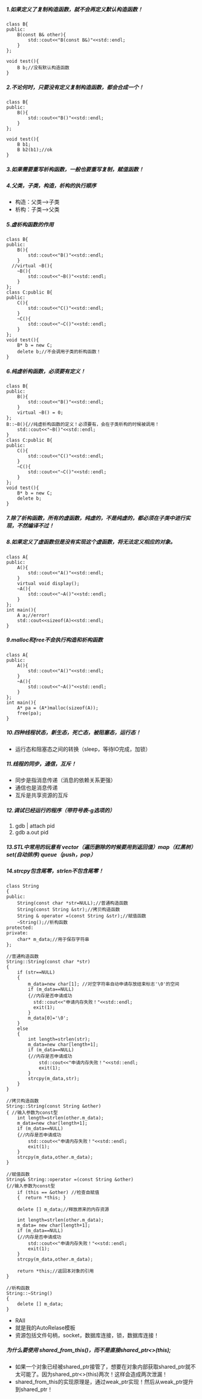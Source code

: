 ##### 1.如果定义了复制构造函数，就不会再定义默认构造函数！
```
class B{
public:
	B(const B& other){
		std::cout<<"B(const B&)"<<std::endl;	
	}
};

void test(){
	B b;//没有默认构造函数
}
```

##### 2.不论何时，只要没有定义复制构造函数，都会合成一个！
```
class B{
public:
	B(){
		std::cout<<"B()"<<std::endl;
	}
};

void test(){
	B b1;
	B b2(b1);//ok
}
```

##### 3.如果需要重写析构函数，一般也要重写复制，赋值函数！

##### 4.父类，子类，构造，析构的执行顺序
- 构造：父类-->子类
- 析构：子类-->父类

##### 5.虚析构函数的作用
```
class B{
public:
	B(){
		std::cout<<"B()"<<std::endl;
	}
  //virtual ~B(){
	~B(){
		std::cout<<"~B()"<<std::endl;
	}
};
class C:public B{
public:
	C(){
		std::cout<<"C()"<<std::endl;
	}
	~C(){
		std::cout<<"~C()"<<std::endl;
	}
};
void test(){
	B* b = new C;
	delete b;//不会调用子类的析构函数！
}
```

##### 6.纯虚析构函数，必须要有定义！
```
class B{
public:
	B(){
		std::cout<<"B()"<<std::endl;
	}
	virtual ~B() = 0;
};
B::~B(){//纯虚析构函数的定义！必须要有，会在子类析构的时候被调用！
	std::cout<<"~B()"<<std::endl;
}
class C:public B{
public:
	C(){
		std::cout<<"C()"<<std::endl;
	}
	~C(){
		std::cout<<"~C()"<<std::endl;
	}
};
void test(){
	B* b = new C;
	delete b;
}
```

##### 7.除了析构函数，所有的虚函数，纯虚的，不是纯虚的，都必须在子类中进行实现，不然编译不过！

##### 8.如果定义了虚函数但是没有实现这个虚函数，将无法定义相应的对象。
```
class A{
public:
	A(){
		std::cout<<"A()"<<std::endl;
	}
	virtual void display();
	~A(){
		std::cout<<"~A()"<<std::endl;
	}
};
int main(){
	A a;//error!
	std::cout<<sizeof(A)<<std::endl;
}
```

##### 9.malloc和free不会执行构造和析构函数
```
class A{
public:
	A(){
		std::cout<<"A()"<<std::endl;
	}
	~A(){
		std::cout<<"~A()"<<std::endl;
	}
};
int main(){
	A* pa = (A*)malloc(sizeof(A));
	free(pa);
}
```

##### 10.四种线程状态，新生态，死亡态，被阻塞态，运行态！
- 运行态和阻塞态之间的转换（sleep，等待IO完成，加锁）

##### 11.线程的同步，通信，互斥！
- 同步是指消息传递（消息的依赖关系更强）
- 通信也是消息传递
- 互斥是共享资源的互斥

##### 12.调试已经运行的程序（带符号表-g选项的）
1. gdb | attach pid
2. gdb a.out pid

##### 13.STL中常用的玩意有 vector（遍历删除的时候要用到返回值）map（红黑树）set(自动排序) queue（push，pop）

##### 14.strcpy包含尾零，strlen不包含尾零！
```
class String  
{  
public:  
    String(const char *str=NULL);//普通构造函数  
    String(const String &str);//拷贝构造函数  
    String & operator =(const String &str);//赋值函数  
    ~String();//析构函数  
protected:  
private:  
    char* m_data;//用于保存字符串  
};  
  
//普通构造函数  
String::String(const char *str)
{  
    if (str==NULL)
    {  
        m_data=new char[1]; //对空字符串自动申请存放结束标志'\0'的空间  
        if (m_data==NULL)
        {//内存是否申请成功  
          std::cout<<"申请内存失败！"<<std::endl;  
          exit(1);  
        }  
        m_data[0]='\0';  
    }  
    else
    {  
        int length=strlen(str);  
        m_data=new char[length+1];  
        if (m_data==NULL)
        {//内存是否申请成功  
            std::cout<<"申请内存失败！"<<std::endl;  
            exit(1);  
        }  
        strcpy(m_data,str);  
    }  
}  

//拷贝构造函数  
String::String(const String &other)
{ //输入参数为const型  
    int length=strlen(other.m_data);  
    m_data=new char[length+1];  
    if (m_data==NULL)
    {//内存是否申请成功  
        std::cout<<"申请内存失败！"<<std::endl;  
        exit(1);  
    }  
    strcpy(m_data,other.m_data);  
}  

//赋值函数  
String& String::operator =(const String &other)
{//输入参数为const型  
    if (this == &other) //检查自赋值  
    {  return *this; }

    delete [] m_data;//释放原来的内存资源  

    int length=strlen(other.m_data);     
    m_data= new char[length+1];  
    if (m_data==NULL)
    {//内存是否申请成功  
        std::cout<<"申请内存失败！"<<std::endl;  
        exit(1);  
    }  
    strcpy(m_data,other.m_data);  

    return *this;//返回本对象的引用  
}  

//析构函数  
String::~String()
{  
    delete [] m_data;  
}  
```


- RAII
- 就是我的AutoRelase模板
- 资源包括文件句柄，socket，数据库连接，锁，数据库连接！
##### 为什么要使用 shared_from_this()，而不是直接shared_ptr<>(this);
- 如果一个对象已经被shared_ptr接管了，想要在对象内部获取shared_ptr就不太可能了。因为shared_ptr<>(this)两次！这样会造成两次泄漏！
- shared_from_this的实现原理是，通过weak_ptr实现！然后从weak_ptr提升到shared_ptr！
